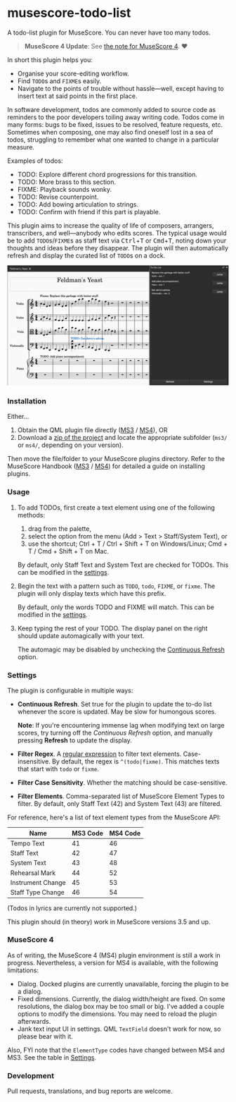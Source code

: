 # musescore-todo-list
A todo-list plugin for MuseScore. You can never have too many todos.

> **MuseScore 4 Update**: See [the note for MuseScore 4](#musescore-4). ❤️

In short this plugin helps you:

* Organise your score-editing workflow.
* Find `TODO`s and `FIXME`s easily.
* Navigate to the points of trouble without hassle—well, except having to insert text at said points in the first place.

In software development, todos are commonly added to source code as reminders to the poor developers toiling away writing code. Todos come in many forms: bugs to be fixed, issues to be resolved, feature requests, etc. Sometimes when composing, one may also find oneself lost in a sea of todos, struggling to remember what one wanted to change in a particular measure. 

Examples of todos:

* TODO: Explore different chord progressions for this transition.
* TODO: More brass to this section.
* FIXME: Playback sounds wonky.
* TODO: Revise counterpoint.
* TODO: Add bowing articulation to strings.
* TODO: Confirm with friend if this part is playable.

This plugin aims to increase the quality of life of composers, arrangers, transcribers, and well—anybody who edits scores. The typical usage would be to add `TODO`s/`FIXME`s as staff text via <kbd>Ctrl</kbd>+<kbd>T</kbd> or <kbd>Cmd</kbd>+<kbd>T</kbd>, noting down your thoughts and ideas before they disappear. The plugin will then automatically refresh and display the curated list of `TODO`s on a dock.

![](img.png)

### Installation

Either...

1. Obtain the QML plugin file directly ([MS3][file v3] / [MS4][file v4]), OR 
2. Download a [zip of the project](https://github.com/TrebledJ/musescore-todo-list/archive/main.zip) and locate the appropriate subfolder (`ms3/` or `ms4/`, depending on your version).

Then move the file/folder to your MuseScore plugins directory. Refer to the MuseScore Handbook ([MS3][handbook v3] / [MS4][handbook v4]) for detailed a guide on installing plugins.

[file v3]: https://github.com/TrebledJ/musescore-todo-list/raw/main/ms3/todo-list.qml
[file v4]: https://github.com/TrebledJ/musescore-todo-list/raw/main/ms4/todo-list.qml
[handbook v3]: https://musescore.org/en/handbook/3/plugins
[handbook v4]: https://musescore.org/en/handbook/4/plugins

### Usage

1. To add TODOs, first create a text element using one of the following methods:
    1. drag from the palette,
    2. select the option from the menu (Add > Text > Staff/System Text), or
    3. use the shortcut; Ctrl + T / Ctrl + Shift + T on Windows/Linux; Cmd + T / Cmd + Shift + T on Mac.
  
    By default, only Staff Text and System Text are checked for TODOs. This can be modified in the [settings](#settings).
  
2. Begin the text with a pattern such as `TODO`, `todo`, `FIXME`, or `fixme`. The plugin will only display texts which have this prefix.

    By default, only the words TODO and FIXME will match.  This can be modified in the [settings](#settings).

3. Keep typing the rest of your TODO. The display panel on the right should update automagically with your text.

    The automagic may be disabled by unchecking the [Continuous Refresh](#settings) option.

### Settings

The plugin is configurable in multiple ways:

* **Continuous Refresh**. Set true for the plugin to update the to-do list whenever the score is updated. May be slow for humongous scores.

  **Note**: If you're encountering immense lag when modifying text on large scores, try turning off the _Continuous Refresh_ option, and manually pressing **Refresh** to update the display.
  
* **Filter Regex**. A [regular expression][regex] to filter text elements. Case-insensitive. By default, the regex is `^(todo|fixme)`. This matches texts that start with `todo` or `fixme`.
* **Filter Case Sensitivity**. Whether the matching should be case-sensitive.
* **Filter Elements**. Comma-separated list of MuseScore Element Types to filter. By default, only Staff Text (42) and System Text (43) are filtered.

For reference, here's a list of text element types from the MuseScore API:

| Name              | MS3 Code | MS4 Code |
| ----------------- | -------- | -------- |
| Tempo Text        | 41       | 46       |
| Staff Text        | 42       | 47       |
| System Text       | 43       | 48       |
| Rehearsal Mark    | 44       | 52       |
| Instrument Change | 45       | 53       |
| Staff Type Change | 46       | 54       |

<!-- MS4: refer to https://github.com/musescore/MuseScore/blob/master/src/engraving/types/types.h. -->

(Todos in lyrics are currently not supported.)

This plugin should (in theory) work in MuseScore versions 3.5 and up.

### MuseScore 4

As of writing, the MuseScore 4 (MS4) plugin environment is still a work in progress. Nevertheless, a version for MS4 is available, with the following limitations:

* Dialog. Docked plugins are currently unavailable, forcing the plugin to be a dialog.
* Fixed dimensions. Currently, the dialog width/height are fixed. On some resolutions, the dialog box may be too small or big. I've added a couple options to modify the dimensions. You may need to reload the plugin afterwards.
* Jank text input UI in settings. QML `TextField` doesn't work for now, so please bear with it.

Also, FYI note that the `ElementType` codes have changed between MS4 and MS3. See the table in [Settings](#settings).

### Development
Pull requests, translations, and bug reports are welcome.


[regex]: https://www.regular-expressions.info/
